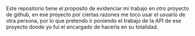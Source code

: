 Este repositorio tiene el proposito de evidenciar mi trabajo en otro proyecto de github, en ese proyecto
por ciertas razones me toco usar el usuario de otra persona, por lo que pretendo ir poniendo el trabajo
de la API de ese proyecto donde yo fui el encargado de hacerla en su totalidad.
